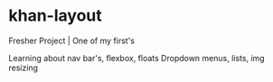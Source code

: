 # khan-layout
Fresher Project | One of my first's

Learning about nav bar's, flexbox, floats
Dropdown menus, lists, img resizing
